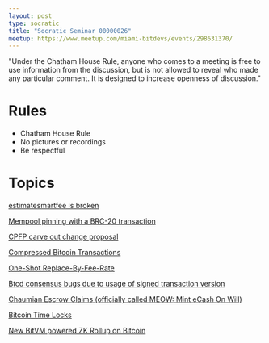 ```yaml
---
layout: post
type: socratic
title: "Socratic Seminar 00000026"
meetup: https://www.meetup.com/miami-bitdevs/events/298631370/
---
```


"Under the Chatham House Rule, anyone who comes to a meeting is free to use information from the discussion, but is not allowed to reveal who made any particular comment. It is designed to increase openness of discussion."

# Rules 
- Chatham House Rule
- No pictures or recordings
- Be respectful

# Topics

[estimatesmartfee is broken](https://twitter.com/mononautical/status/1745099825257832877)

[Mempool pinning with a BRC-20 transaction](https://twitter.com/TheBlueMatt/status/1747028841334223053?s=20)

[CPFP carve out change proposal](https://bitcoinops.org/en/newsletters/2024/01/17/#cpfp-carve-out-needs-to-be-removed)

[Compressed Bitcoin Transactions](https://github.com/bitcoin/bitcoin/pull/29134)

[One-Shot Replace-By-Fee-Rate](https://lists.linuxfoundation.org/pipermail/bitcoin-dev/2024-January/022298.html)

[Btcd consensus bugs due to usage of signed transaction version](https://delvingbitcoin.org/t/disclosure-btcd-consensus-bugs-due-to-usage-of-signed-transaction-version/455)

[Chaumian Escrow Claims (officially called MEOW: Mint eCash On Will)](https://delvingbitcoin.org/t/meow-mint-ecash-on-will/466)

[Bitcoin Time Locks](https://blog.bitmex.com/bitcoin-time-locks/)

[New BitVM powered ZK Rollup on Bitcoin](https://x.com/citrea_xyz/status/1754883284893356368)